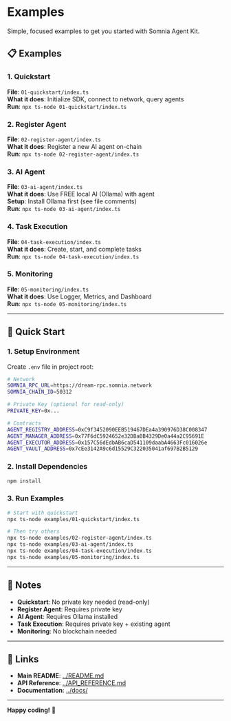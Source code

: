 # Examples

Simple, focused examples to get you started with Somnia Agent Kit.

## 📋 Examples

### 1. Quickstart
**File**: `01-quickstart/index.ts`  
**What it does**: Initialize SDK, connect to network, query agents  
**Run**: `npx ts-node 01-quickstart/index.ts`

### 2. Register Agent
**File**: `02-register-agent/index.ts`  
**What it does**: Register a new AI agent on-chain  
**Run**: `npx ts-node 02-register-agent/index.ts`

### 3. AI Agent
**File**: `03-ai-agent/index.ts`  
**What it does**: Use FREE local AI (Ollama) with agent  
**Setup**: Install Ollama first (see file comments)  
**Run**: `npx ts-node 03-ai-agent/index.ts`

### 4. Task Execution
**File**: `04-task-execution/index.ts`  
**What it does**: Create, start, and complete tasks  
**Run**: `npx ts-node 04-task-execution/index.ts`

### 5. Monitoring
**File**: `05-monitoring/index.ts`  
**What it does**: Use Logger, Metrics, and Dashboard  
**Run**: `npx ts-node 05-monitoring/index.ts`

---

## 🚀 Quick Start

### 1. Setup Environment

Create `.env` file in project root:

```bash
# Network
SOMNIA_RPC_URL=https://dream-rpc.somnia.network
SOMNIA_CHAIN_ID=50312

# Private Key (optional for read-only)
PRIVATE_KEY=0x...

# Contracts
AGENT_REGISTRY_ADDRESS=0xC9f3452090EEB519467DEa4a390976D38C008347
AGENT_MANAGER_ADDRESS=0x77F6dC5924652e32DBa0B4329De0a44a2C95691E
AGENT_EXECUTOR_ADDRESS=0x157C56dEdbAB6caD541109daabA4663Fc016026e
AGENT_VAULT_ADDRESS=0x7cEe3142A9c6d15529C322035041af697B2B5129
```

### 2. Install Dependencies

```bash
npm install
```

### 3. Run Examples

```bash
# Start with quickstart
npx ts-node examples/01-quickstart/index.ts

# Then try others
npx ts-node examples/02-register-agent/index.ts
npx ts-node examples/03-ai-agent/index.ts
npx ts-node examples/04-task-execution/index.ts
npx ts-node examples/05-monitoring/index.ts
```

---

## 📝 Notes

- **Quickstart**: No private key needed (read-only)
- **Register Agent**: Requires private key
- **AI Agent**: Requires Ollama installed
- **Task Execution**: Requires private key + existing agent
- **Monitoring**: No blockchain needed

---

## 🔗 Links

- **Main README**: [../README.md](../README.md)
- **API Reference**: [../API_REFERENCE.md](../API_REFERENCE.md)
- **Documentation**: [../docs/](../docs/)

---

**Happy coding!** 🚀
